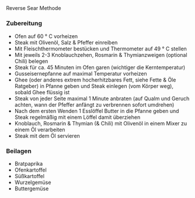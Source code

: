 ## 

Reverse Sear Methode

### Zubereitung

* Ofen auf 60 ° C vorheizen
* Steak mit Olivenöl, Salz & Pfeffer einreiben
* Mit Fleischthermometer bestücken und Thermometer auf 49 ° C stellen
* Mit jeweils 2-3 Knoblauchzehen, Rosmarin & Thymianzweigen (optional Chili) belegen
* Steak für ca. 45 Minuten im Ofen garen (wichtiger die Kerntemperatur)
* Gusseisernepfanne auf maximal Temperatur vorheizen
* Ghee (oder anderes extrem hocherhitzbares Fett, siehe Fette & Öle Ratgeber) in Pfanne geben und Steak einlegen (vom Körper weg), sobald Ghee flüssig ist
* Steak von jeder Seite maximal 1 Minute anbraten (auf Qualm und Geruch achten, wann der Pfeffer anfängt zu verbrennen sofort umdrehen)
* Nach dem ersten Wenden 1 Esslöffel Butter in die Pfanne geben und Steak regelmäßig mit einem Löffel damit überziehen
* Knoblauch, Rosmarin & Thymian (& Chili) mit Olivenöl in einem Mixer zu einem Öl verarbeiten
* Steak mit dem Öl servieren

### Beilagen

* Bratpaprika
* Ofenkartoffel
* Süßkartoffel
* Wurzelgemüse
* Buttergemüse